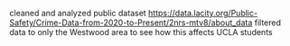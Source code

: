 cleaned and analyzed public dataset https://data.lacity.org/Public-Safety/Crime-Data-from-2020-to-Present/2nrs-mtv8/about_data
filtered data to only the Westwood area to see how this affects UCLA students
